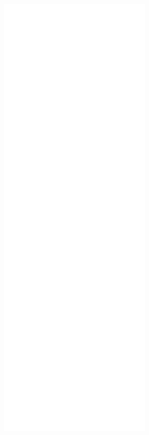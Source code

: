 <div width="100%">
  <img src="/github-metrics.svg" alt="Metrics" width="90%" align="center">
</div>
